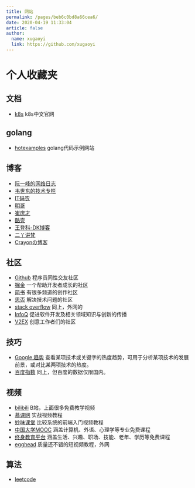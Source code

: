 ```yaml
---
title: 网站
permalink: /pages/beb6c0bd8a66cea6/
date: 2020-04-19 11:33:04
article: false
author:
  name: xugaoyi
  link: https://github.com/xugaoyi
---
```

# 个人收藏夹

## 文档
* [k8s](https://kubernetes.io/zh-cn/docs/home/) k8s中文官网

## golang
* [hotexamples](https://golang.hotexamples.com/zh/) golang代码示例网站

## 博客
* [阮一峰的网络日志](http://www.ruanyifeng.com/blog/)
* [韦世东的技术专栏](https://www.weishidong.com/)
* [IT码农](https://tanqingbo.cn/)
* [明哥](https://iswbm.com/)
* [崔庆才](https://iswbm.com/)
* [酷壳](https://coolshell.cn/)
* [王登科-DK博客](https://greatdk.com/)
* [二丫讲梵](https://wiki.eryajf.net/)
* [Crayonの博客](https://sucrayon.top/)

## 社区
* [Github](https://github.com/) 程序员同性交友社区
* [掘金](https://juejin.im/) 一个帮助开发者成长的社区
* [简书](https://www.jianshu.com/) 有很多频道的创作社区
* [思否](https://segmentfault.com/) 解决技术问题的社区
* [stack overflow](https://stackoverflow.com/) 同上，外网的
* [InfoQ](https://www.infoq.cn/topic/Front-end) 促进软件开发及相关领域知识与创新的传播
* [V2EX](https://www.v2ex.com/) 创意工作者们的社区

## 技巧
* [Google 趋势](https://trends.google.com/trends) 查看某项技术或关键字的热度趋势，可用于分析某项技术的发展前景，或对比某两项技术的热度。
* [百度指数](https://index.baidu.com/v2/index.html#/) 同上，但百度的数据仅限国内。


## 视频
* [bilibili](https://www.bilibili.com/) B站，上面很多免费教学视频
* [慕课网](https://www.imooc.com/) 实战视频教程
* [妙味课堂](https://www.miaov.com/) 比较系统的前端入门视频教程
* [中国大学MOOC](https://www.icourse163.org/) 涵盖计算机、外语、心理学等专业免费课程
* [终身教育平台](http://le.ouchn.cn/) 涵盖生活、兴趣、职场、技能、老年、学历等免费课程
* [egghead](http://egghead.io) 质量还不错的短视频教程，外网


## 算法
* [leetcode](https://github.com/azl397985856/leetcode)
